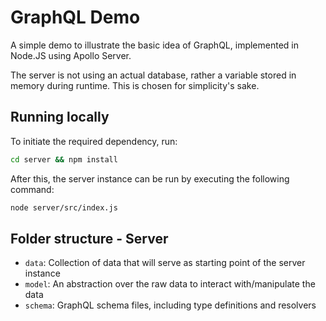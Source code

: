 # GraphQL Demo

A simple demo to illustrate the basic idea of GraphQL, implemented in Node.JS
using Apollo Server.

The server is not using an actual database, rather a variable stored in memory
during runtime. This is chosen for simplicity's sake.

## Running locally

To initiate the required dependency, run:

```bash
cd server && npm install
```

After this, the server instance can be run by executing the following command:

```bash
node server/src/index.js
```

## Folder structure - Server

- `data`: Collection of data that will serve as starting point of the server
  instance
- `model`: An abstraction over the raw data to interact with/manipulate the data
- `schema`: GraphQL schema files, including type definitions and resolvers
